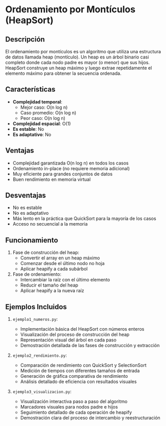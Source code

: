 # Ordenamiento por Montículos (HeapSort)

## Descripción
El ordenamiento por montículos es un algoritmo que utiliza una estructura de datos llamada heap (montículo). Un heap es un árbol binario casi completo donde cada nodo padre es mayor (o menor) que sus hijos. HeapSort construye un heap máximo y luego extrae repetidamente el elemento máximo para obtener la secuencia ordenada.

## Características
- **Complejidad temporal**: 
  - Mejor caso: O(n log n)
  - Caso promedio: O(n log n)
  - Peor caso: O(n log n)
- **Complejidad espacial**: O(1)
- **Es estable**: No
- **Es adaptativo**: No

## Ventajas
- Complejidad garantizada O(n log n) en todos los casos
- Ordenamiento in-place (no requiere memoria adicional)
- Muy eficiente para grandes conjuntos de datos
- Buen rendimiento en memoria virtual

## Desventajas
- No es estable
- No es adaptativo
- Más lento en la práctica que QuickSort para la mayoría de los casos
- Acceso no secuencial a la memoria

## Funcionamiento
1. Fase de construcción del heap:
   - Convertir el array en un heap máximo
   - Comenzar desde el último nodo no hoja
   - Aplicar heapify a cada subárbol
2. Fase de ordenamiento:
   - Intercambiar la raíz con el último elemento
   - Reducir el tamaño del heap
   - Aplicar heapify a la nueva raíz

## Ejemplos Incluidos

1. `ejemplo1_numeros.py`:
   - Implementación básica del HeapSort con números enteros
   - Visualización del proceso de construcción del heap
   - Representación visual del árbol en cada paso
   - Demostración detallada de las fases de construcción y extracción

2. `ejemplo2_rendimiento.py`:
   - Comparación de rendimiento con QuickSort y SelectionSort
   - Medición de tiempos con diferentes tamaños de entrada
   - Generación de gráfica comparativa de rendimiento
   - Análisis detallado de eficiencia con resultados visuales

3. `ejemplo3_visualizacion.py`:
   - Visualización interactiva paso a paso del algoritmo
   - Marcadores visuales para nodos padre e hijos
   - Seguimiento detallado de cada operación de heapify
   - Demostración clara del proceso de intercambio y reestructuración
